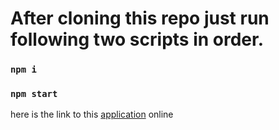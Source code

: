# After cloning this repo just run following two scripts in order.

### `npm i`
### `npm start`
here is the link to this <a href="http://example.com/](https://test-form-s.netlify.app/)" target="_blank">application</a> online 
